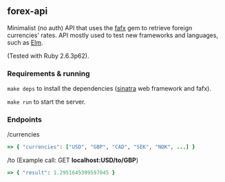 ## forex-api

Minimalist (no auth) API that uses the [fafx](https://github.com/FrankKair/fafx) gem to retrieve foreign currencies' rates. API mostly used to test new frameworks and languages, such as [Elm](https://github.com/FrankKair/elm-forex).

(Tested with Ruby 2.6.3p62).

### Requirements & running

`make deps` to install the dependencies ([sinatra](http://sinatrarb.com/) web framework and fafx).

`make run` to start the server.

### Endpoints

/currencies
```ruby
=> { "currencies": ["USD", "GBP", "CAD", "SEK", "NOK", ...] }
```

/to (Example call: GET **localhost:USD/to/GBP**)
```ruby
=> { "result": 1.2951645399597045 }
```
